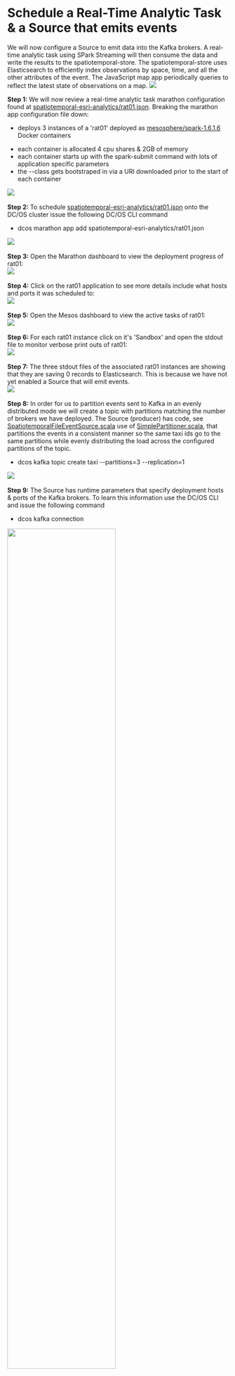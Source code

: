 # Schedule a Real-Time Analytic Task & a Source that emits events
We will now configure a Source to emit data into the Kafka brokers.  A real-time analytic task using SPark Streaming will then consume the data and write the results to the spatiotemporal-store.  The spatiotemporal-store uses Elasticsearch to efficiently index observations by space, time, and all the other attributes of the event.  The JavaScript map app periodically queries to reflect the latest state of observations on a map.
<img src="../images/00-overview/iot-flow.jpg"/>

<b>Step 1:</b> We will now review a real-time analytic task marathon configuration found at <a href="../spatiotemporal-esri-analytics/rat01.json">spatiotemporal-esri-analytics/rat01.json</a>.  Breaking the marathon app configuration file down:<ul><li>deploys 3 instances of a 'rat01' deployed as <a href="https://hub.docker.com/r/mesosphere/spark/">mesosphere/spark-1.6.1.6</a> Docker containers</li>
<li>each container is allocated 4 cpu shares & 2GB of memory</li>
<li>each container starts up with the spark-submit command with lots of application specific parameters</li>
<li>the --class gets bootstraped in via a URI downloaded prior to the start of each container</li></ul>
<img src="../images/07-app-setup/app-01.png"/><br>
<br><b>Step 2:</b> To schedule <a href="../spatiotemporal-esri-analytics/rat01.json">spatiotemporal-esri-analytics/rat01.json</a> onto the DC/OS cluster issue the following DC/OS CLI command<ul><li>dcos marathon app add spatiotemporal-esri-analytics/rat01.json</li></ul>
<img src="../images/07-app-setup/app-02.png"/><br>
<br><b>Step 3:</b> Open the Marathon dashboard to view the deployment progress of rat01:<br>
<img src="../images/07-app-setup/app-03.png"/><br>
<br><b>Step 4:</b> Click on the rat01 application to see more details include what hosts and ports it was scheduled to:<br>
<img src="../images/07-app-setup/app-04.png"/><br>
<br><b>Step 5:</b> Open the Mesos dashboard to view the active tasks of rat01:<br>
<img src="../images/07-app-setup/app-05.png"/><br>
<br><b>Step 6:</b> For each rat01 instance click on it's 'Sandbox' and open the stdout file to monitor verbose print outs of rat01:<br>
<img src="../images/07-app-setup/app-06.png"/><br>
<br><b>Step 7:</b> The three stdout files of the associated rat01 instances are showing that they are saving 0 records to Elasticsearch.  This is because we have not yet enabled a Source that will emit events.<br>
<img src="../images/07-app-setup/app-07.png"/><br>
<br><b>Step 8:</b> In order for us to partition events sent to Kafka in an evenly distributed mode we will create a topic with partitions matching the number of brokers we have deployed.  The Source (producer) has code, see <a href="../spatiotemporal-event-source/src/main/scala/org/cam/geo/source/SpatiotemporalFileEventSource.scala">SpatiotemporalFileEventSource.scala</a> use of <a href="../spatiotemporal-event-source/src/main/scala/org/cam/geo/source/SimplePartitioner.scala">SimplePartitioner.scala</a>, that partitions the events in a consistent manner so the same taxi ids go to the same partitions while evenly distributing the load across the configured partitions of the topic.<br><ul><li>dcos kafka topic create taxi --partitions=3 --replication=1</li></ul>
<img src="../images/07-app-setup/app-08.png"/><br>
<br><b>Step 9:</b> The Source has runtime parameters that specify deployment hosts & ports of the Kafka brokers.  To learn this information use the DC/OS CLI and issue the following command<br><ul><li>dcos kafka connection</li></ul>
<img src="../images/07-app-setup/app-09.png" width="70%" height="70%"/><br>
<br><b>Step 10:</b> We will now review a source task marathon configuration found at <a href="../spatiotemporal-event-source/source01.json">spatiotemporal-event-source/source01.json</a>.  Breaking the marathon app configuration file down:<ul><li>deploys 1 instance of a 'source01' deployed as a <a href="https://hub.docker.com/r/amollenkopf/spatiotemporal-event-source/">amollenkopf/spatiotemporal-event-source</a> Docker container</li>
<li>each container is allocated 1 cpu shares & 5GB of memory (needed for the large simulation file)</li>
<li>each container starts up with the java command with lots of application specific parameters (including the Kafka broker hosts & ports)</li>
<li>the --class comes as part of the <a href="https://hub.docker.com/r/amollenkopf/spatiotemporal-event-source/">amollenkopf/spatiotemporal-event-source</a> Docker image</li></ul>
<img src="../images/07-app-setup/app-10.png"/><br>

<br><b>Step 11:</b> To schedule a Source that emits events into a Kafka topic's partitions running on a DC/OS cluster issue the following DC/OS CLI command<ul><li>dcos marathon app add spatiotemporal-event-source/source01.json</li></ul>
<img src="../images/07-app-setup/app-11.png"/><br>
<br><b>Step 12:</b> Open the Marathon dashboard to view the deployment progress of source01 (it will take 1-2 minutes to deploy as the Docker image is large due to the size of the simulation file):<br>
<img src="../images/07-app-setup/app-12.png"/><br>
<br><b>Step 13:</b> Click on the source01 application to see more details include what host and port it was scheduled to:<br>
<img src="../images/07-app-setup/app-13.png"/><br>
<br><b>Step 14:</b> Open the Mesos dashboard to view the active task of source01:<br>
<img src="../images/07-app-setup/app-14.png"/><br>
<br><b>Step 15:</b> Click on the 'Sandbox' of the source01 instance and open the stdout file to monitor verbose print outs of source01:<br>
<img src="../images/07-app-setup/app-15.png"/><br>
<br><b>Step 16:</b> The stdout file of the associated source01 instance shows that it is emitting events to the Kafka topic partitions every 3 seconds:<br>
<img src="../images/07-app-setup/app-16.png" width="50%" height="50%"/><br>
<br><b>Step 17:</b> The three stdout files of the associated rat01 instances are now showing they are consuming these events evenly as each is subscribed to a unique Kafka topic partition:<br>
<img src="../images/07-app-setup/app-17.png"/><br>
<br><b>Step 18:</b> ...<br>
<img src="../images/07-app-setup/app-18.png"/><br>
<br><b>Step 19:</b> ...<br>
<img src="../images/07-app-setup/app-19.png"/><br>
<br><b>Step 20:</b> ...<br>
<img src="../images/07-app-setup/app-20.png"/><br>
<br><b>Step 21:</b> ...<br>
<img src="../images/07-app-setup/app-21.png"/><br>
<br><b>Step 22:</b> ...<br>
<img src="../images/07-app-setup/app-22.png"/><br>
<br><b>Step 23:</b> ...<br>
<img src="../images/07-app-setup/app-23.png"/><br>
<br><b>Step 24:</b> ...<br>
<img src="../images/07-app-setup/app-24.png"/><br>

